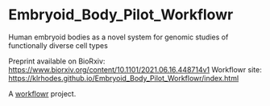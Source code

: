# Embryoid_Body_Pilot_Workflowr

Human embryoid bodies as a novel system for genomic studies of functionally diverse cell 
types

Preprint available on BioRxiv: https://www.biorxiv.org/content/10.1101/2021.06.16.448714v1
Workflowr site: https://klrhodes.github.io/Embryoid_Body_Pilot_Workflowr/index.html


A [workflowr](https://github.com/jdblischak/workflowr) project.
